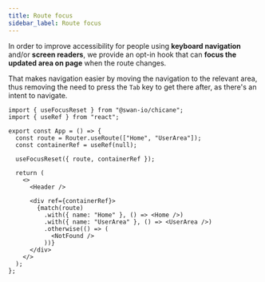 ```yaml
---
title: Route focus
sidebar_label: Route focus
---
```


In order to improve accessibility for people using **keyboard navigation** and/or **screen readers**, we provide an opt-in hook that can **focus the updated area on page** when the route changes.

That makes navigation easier by moving the navigation to the relevant area, thus removing the need to press the `Tab` key to get there after, as there's an intent to navigate.

```tsx {8}
import { useFocusReset } from "@swan-io/chicane";
import { useRef } from "react";

export const App = () => {
  const route = Router.useRoute(["Home", "UserArea"]);
  const containerRef = useRef(null);

  useFocusReset({ route, containerRef });

  return (
    <>
      <Header />

      <div ref={containerRef}>
        {match(route)
          .with({ name: "Home" }, () => <Home />)
          .with({ name: "UserArea" }, () => <UserArea />)
          .otherwise(() => (
            <NotFound />
          ))}
      </div>
    </>
  );
};
```
